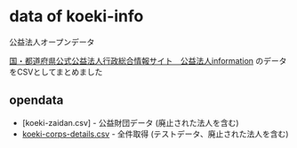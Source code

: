 # data of koeki-info

公益法人オープンデータ

[国・都道府県公式公益法人行政総合情報サイト　公益法人information](https://www.koeki-info.go.jp/) のデータをCSVとしてまとめました

## opendata

- [koeki-zaidan.csv] - 公益財団データ (廃止された法人を含む)
- [koeki-corps-details.csv](koeki-corps-details.csv) - 全件取得 (テストデータ、廃止された法人を含む)
